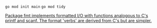 `go mod init main`
`go mod tidy`

[Package fmt implements formatted I/O with functions analogous to C's printf and scanf. The format 'verbs' are derived from C's but are simpler.](https://pkg.go.dev/fmt)